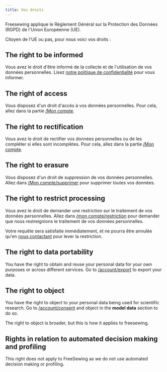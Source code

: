 ```yaml
---
title: Vos droits
---
```


Freesewing applique le Règlement Général sur la Protection des Données (RGPD) de l'Union Européenne (UE).

Citoyen de l'UE ou pas, pour nous voici vos droits :

## The right to be informed

Vous avez le droit d'être informé de la collecte et de l'utilisation de vos données personnelles. Lisez [notre politique de confidentialité](/docs/about/privacy) pour vous informer.

## The right of access

Vous disposez d'un droit d'accès à vos données personnelles. Pour cela, allez dans la partie [/Mon compte](/account).

## The right to rectification

Vous avez le droit de rectifier vos données personnelles ou de les compléter si elles sont incomplètes. Pour cela, allez dans la partie [/Mon compte](/account).

## The right to erasure

Vous disposez d'un droit de suppression de vos données personnelles. Allez dans [/Mon compte/supprimer](/account/remove) pour supprimer toutes vos données.

## The right to restrict processing

Vous avez le droit de demander une restriction sur le traitement de vos données personnelles. Allez dans [/mon compte/restriction](/account/restrict) pour demander que nous restreignions le traitement de vos données personnelles.  

<Warning>

Votre requête sera satisfaite immédiatement, et ne pourra être annulée qu'en [nous contactant](/contact) pour lever la restriction.

</Warning>

## The right to data portability

You have the right to obtain and reuse your personal data for your own purposes or across different services. Go to [/account/export](/account/export) to export your data.

## The right to object

You have the right to object to your personal data being used for scientific research. Go to [/account/consent](/account/consent) and object in the **model data** section to do so.

<Note>

The right to object is broader, but this is how it applies to freesewing.

</Note>

## Rights in relation to automated decision making and profiling

This right does not apply to FreeSewing as we do not use automated decision making or profiling.
